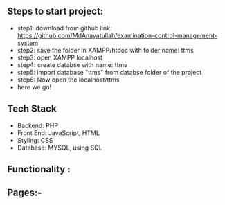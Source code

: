 
## Steps to start project:
- step1: download from github link: https://github.com/MdAnayatullah/examination-control-management-system
- step2: save the folder in XAMPP/htdoc with folder name: ttms
- step3: open XAMPP localhost
- step4: create databse with name: ttms
- step5: import database "ttms" from databse folder of the project
- step6: Now open the localhost/ttms
- here we go!


## Tech Stack

- Backend: PHP
- Front End: JavaScript, HTML
- Styling: CSS
- Database: MYSQL, using SQL

## Functionality :



## Pages:-



